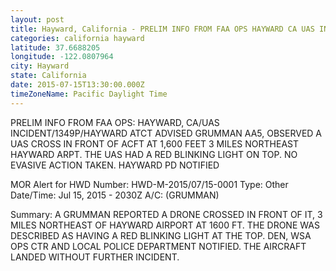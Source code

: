 ```yaml
---
layout: post
title: Hayward, California - PRELIM INFO FROM FAA OPS HAYWARD CA UAS INCIDENT 1349P HAYWARD ATCT ADVISED GRUMMAN AA5
categories: california hayward
latitude: 37.6688205
longitude: -122.0807964
city: Hayward
state: California
date: 2015-07-15T13:30:00.000Z
timeZoneName: Pacific Daylight Time
---
```


PRELIM INFO FROM FAA OPS: HAYWARD, CA/UAS INCIDENT/1349P/HAYWARD ATCT ADVISED GRUMMAN AA5, OBSERVED A UAS CROSS IN FRONT OF ACFT AT 1,600 FEET 3 MILES NORTHEAST HAYWARD ARPT. THE UAS HAD A RED BLINKING LIGHT ON TOP. NO EVASIVE ACTION TAKEN. HAYWARD PD NOTIFIED 


MOR Alert for HWD
Number: HWD-M-2015/07/15-0001
Type: Other
Date/Time: Jul 15, 2015 - 2030Z
A/C:  (GRUMMAN)

Summary: A GRUMMAN REPORTED A DRONE CROSSED IN FRONT OF IT, 3 MILES NORTHEAST OF HAYWARD AIRPORT AT 1600 FT. THE DRONE WAS DESCRIBED AS HAVING A RED BLINKING LIGHT AT THE TOP. DEN, WSA OPS CTR AND LOCAL POLICE DEPARTMENT NOTIFIED. THE AIRCRAFT LANDED WITHOUT FURTHER INCIDENT.